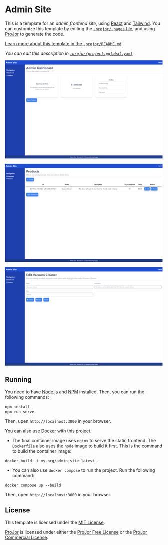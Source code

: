 # Admin Site

This is a template for an _admin frontend site_, using [React](https://react.dev/) and [Tailwind](https://tailwindcss.com/). You can customize this template by editing the [`.projor/.pages` file](.projor/.pages), and using [ProJor](https://projor.io) to generate the code.

[Learn more about this template in the `.projor/README.md`](.projor/README.md).

_You can edit this description in [`.projor/project.pglobal.yaml`](.projor/project.pglobal.yaml)_

![](screenshots/admin-dashboard.png)

![](screenshots/products.png)

![](screenshots/edit-product.png)

## Running

You need to have [Node.js](https://nodejs.org/) and [NPM](https://www.npmjs.com/) installed. Then, you can run the following commands:

```
npm install
npm run serve
```

Then, upen `http://localhost:3000` in your browser.

You can also use [Docker](https://www.docker.com/) with this project.

* The final container image uses `nginx` to serve the static frontend. The [`Dockerfile`](Dockerfile) also uses the `node` image to build it first. This is the command to build the container image:

```
docker build -t my-org/admin-site:latest .
```

* You can also use `docker compose` to run the project. Run the following command:

```
docker compose up --build
```

Then, open `http://localhost:3000` in your browser.

## License

This template is licensed under the [MIT License](LICENSE.md).

[ProJor](https://projor.io) is licensed under either the [ProJor Free License](https://license.projor.io) or the [ProJor Commercial License](https://license.projor.io).